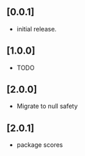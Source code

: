 ## [0.0.1] 
* initial release.
## [1.0.0] 
* TODO 
## [2.0.0] 
* Migrate to null safety
## [2.0.1] 
* package scores
